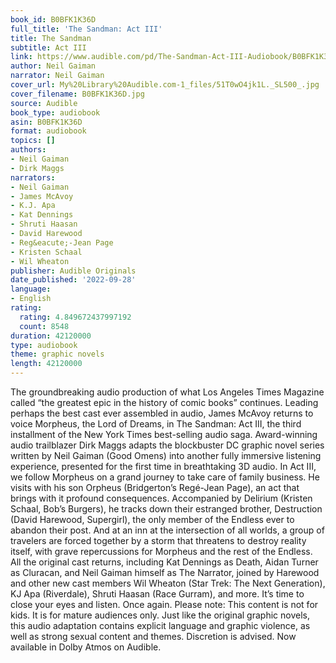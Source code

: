 ```yaml
---
book_id: B0BFK1K36D
full_title: 'The Sandman: Act III'
title: The Sandman
subtitle: Act III
link: https://www.audible.com/pd/The-Sandman-Act-III-Audiobook/B0BFK1K36D
author: Neil Gaiman
narrator: Neil Gaiman
cover_url: My%20Library%20Audible.com-1_files/51T0wO4jk1L._SL500_.jpg
cover_filename: B0BFK1K36D.jpg
source: Audible
book_type: audiobook
asin: B0BFK1K36D
format: audiobook
topics: []
authors:
- Neil Gaiman
- Dirk Maggs
narrators:
- Neil Gaiman
- James McAvoy
- K.J. Apa
- Kat Dennings
- Shruti Haasan
- David Harewood
- Reg&eacute;-Jean Page
- Kristen Schaal
- Wil Wheaton
publisher: Audible Originals
date_published: '2022-09-28'
language:
- English
rating:
  rating: 4.849672437997192
  count: 8548
duration: 42120000
type: audiobook
theme: graphic novels
length: 42120000
---
```

The groundbreaking audio production of what Los Angeles Times Magazine called “the greatest epic in the history of comic books” continues. Leading perhaps the best cast ever assembled in audio, James McAvoy returns to voice Morpheus, the Lord of Dreams, in The Sandman: Act III, the third installment of the New York Times best-selling audio saga. Award-winning audio trailblazer Dirk Maggs adapts the blockbuster DC graphic novel series written by Neil Gaiman (Good Omens) into another fully immersive listening experience, presented for the first time in breathtaking 3D audio.
In Act III, we follow Morpheus on a grand journey to take care of family business. He visits with his son Orpheus (Bridgerton’s Regé-Jean Page), an act that brings with it profound consequences. Accompanied by Delirium (Kristen Schaal, Bob’s Burgers), he tracks down their estranged brother, Destruction (David Harewood, Supergirl), the only member of the Endless ever to abandon their post. And at an inn at the intersection of all worlds, a group of travelers are forced together by a storm that threatens to destroy reality itself, with grave repercussions for Morpheus and the rest of the Endless.
All the original cast returns, including Kat Dennings as Death, Aidan Turner as Cluracan, and Neil Gaiman himself as The Narrator, joined by Harewood and other new cast members Wil Wheaton (Star Trek: The Next Generation), KJ Apa (Riverdale), Shruti Haasan (Race Gurram), and more.
It’s time to close your eyes and listen. Once again.
Please note: This content is not for kids. It is for mature audiences only. Just like the original graphic novels, this audio adaptation contains explicit language and graphic violence, as well as strong sexual content and themes. Discretion is advised.
Now available in Dolby Atmos on Audible.
